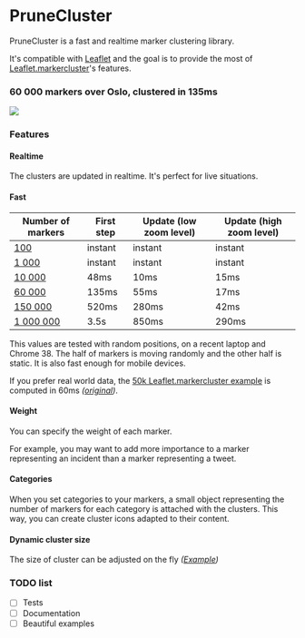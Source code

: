 PruneCluster
============

PruneCluster is a fast and realtime marker clustering library.

It's compatible with [Leaflet](http://leafletjs.com/) and the goal is to provide the most of  [Leaflet.markercluster](https://github.com/Leaflet/Leaflet.markercluster)'s features.

### 60 000 markers over Oslo, clustered in 135ms
![](http://medias.master-bridge.eu/resize/400/400/ac3faf9c2beba4376d8466f53405d330a9a7baab.png)

### Features

#### Realtime
The clusters are updated in realtime. It's perfect for live situations.

#### Fast

Number of markers|First step|Update (low zoom level)|Update (high zoom level)
---------|------------------|------------------------|------------------
[100](http://sintef-9012.github.io/PruneCluster/examples/random.100.html)|instant|instant|instant
[1 000](http://sintef-9012.github.io/PruneCluster/examples/random.1000.html)|instant|instant|instant
[10 000](http://sintef-9012.github.io/PruneCluster/examples/random.10000.html)|48ms|10ms|15ms
[60 000](http://sintef-9012.github.io/PruneCluster/examples/random.60000.html)|135ms|55ms|17ms
[150 000](http://sintef-9012.github.io/PruneCluster/examples/random.150000.html)|520ms|280ms|42ms
[1 000 000](http://sintef-9012.github.io/PruneCluster/examples/random.1000000.html)|3.5s|850ms|290ms

This values are tested with random positions, on a recent laptop and Chrome 38. The half of markers is moving randomly and the other half is static. It is also fast enough for mobile devices.

If you prefer real world data, the [50k Leaflet.markercluster example](http://sintef-9012.github.io/PruneCluster/examples/realworld.50000.html) is computed in 60ms *([original](http://sintef-9012.github.io/Leaflet.markercluster/example/marker-clustering-realworld.50000.html))*.

#### Weight
You can specify the weight of each marker.

For example, you may want to add more importance to a marker representing an incident than a marker representing a tweet.

#### Categories

When you set categories to your markers, a small object representing the number of markers for each category is attached with the clusters. This way, you can create cluster icons adapted to their content.

#### Dynamic cluster size

The size of cluster can be adjusted on the fly *([Example](http://sintef-9012.github.io/PruneCluster/examples/random.10000-size.html))*

### TODO list

 - [ ] Tests
 - [ ] Documentation
 - [ ] Beautiful examples
